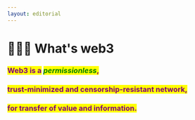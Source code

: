 ```yaml
---
layout: editorial
---
```


# 👩🏽‍💻 What's web3



### <mark style="color:purple;">Web3 is a</mark> _<mark style="color:green;">permissionless</mark>_<mark style="color:purple;">,</mark>&#x20;

### <mark style="color:purple;">trust-minimized and censorship-resistant network,</mark>&#x20;

### <mark style="color:purple;">for transfer of value and information.</mark>

###
